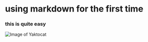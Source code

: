 # using markdown for the first time
### this is quite easy
![Image of Yaktocat](https://octodex.github.com/images/yaktocat.png)
